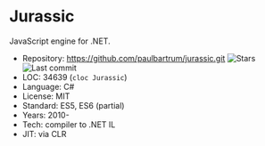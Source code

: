 # Jurassic

JavaScript engine for .NET.

* Repository: https://github.com/paulbartrum/jurassic.git <img src="https://img.shields.io/github/stars/paulbartrum/jurassic?label=&style=flat-square" alt="Stars"><img src="https://img.shields.io/github/last-commit/paulbartrum/jurassic?label=&style=flat-square" alt="Last commit">
* LOC:        34639 (`cloc Jurassic`)
* Language:   C#
* License:    MIT
* Standard:   ES5, ES6 (partial)
* Years:      2010-
* Tech:       compiler to .NET IL
* JIT:        via CLR
